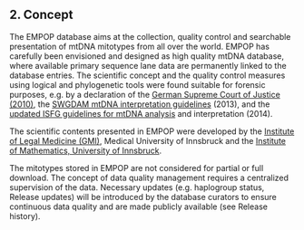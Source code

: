 ## 2. Concept

The EMPOP database aims at the collection, quality control and
searchable presentation of mtDNA mitotypes from all over the world.
EMPOP has carefully been envisioned and designed as high quality mtDNA
database, where available primary sequence lane data are permanently
linked to the database entries. The scientific concept and the quality
control measures using logical and phylogenetic tools were found
suitable for forensic purposes, e.g. by a declaration of the [German
Supreme Court of Justice
(2010)](http://dl.empop.org/BGH-Urteil%20kombinierte%20DNA-Analyse.pdf),
the [SWGDAM mtDNA interpretation
guidelines](http://swgdam.org/SWGDAM%20mtDNA_Interpretation_Guidelines_APPROVED_073013.pdf)
(2013), and the [updated ISFG guidelines for mtDNA
analysis](http://www.ncbi.nlm.nih.gov/pubmed/25117402) and
interpretation (2014).

The scientific contents presented in EMPOP were developed by the
[Institute of Legal Medicine (GMI)](http://www.gmi.eu), Medical
University of Innsbruck and the [Institute of Mathematics, University of
Innsbruck](http://www.uibk.ac.at/mathematik/index.html.de).

The mitotypes stored in EMPOP are not considered for partial or full
download. The concept of data quality management requires a centralized
supervision of the data. Necessary updates (e.g. haplogroup status,
Release updates) will be introduced by the database curators to ensure
continuous data quality and are made publicly available (see Release
history).